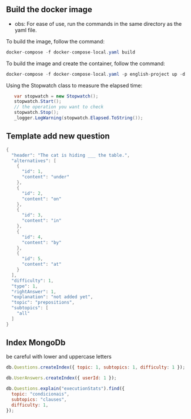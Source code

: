 ## Build the docker image

- obs: For ease of use, run the commands in the same directory as the yaml file.

To build the image, follow the command:

```C#
docker-compose -f docker-compose-local.yaml build
```

To build the image and create the container, follow the command:

```C#
docker-compose -f docker-compose-local.yaml -p english-project up -d
```

Using the Stopwatch class to measure the elapsed time:

```C#
   var stopwatch = new Stopwatch();
   stopwatch.Start();
   // the operation you want to check
   stopwatch.Stop();
   _logger.LogWarning(stopwatch.Elapsed.ToString());

```

## Template add new question

```C#
{
  "header": "The cat is hiding ___ the table.",
  "alternatives": [
    {
      "id": 1,
      "content": "under"
    },
    {
      "id": 2,
      "content": "on"
    },
    {
      "id": 3,
      "content": "in"
    },
    {
      "id": 4,
      "content": "by"
    },
    {
      "id": 5,
      "content": "at"
    }
  ],
  "difficulty": 1,
  "type": 1,
  "rightAnswer": 1,
  "explanation": "not added yet",
  "topic": "prepositions",
  "subtopics": [
    "all"
  ]
}
```

## Index MongoDb

be careful with lower and uppercase letters

```javascript
db.Questions.createIndex({ topic: 1, subtopics: 1, difficulty: 1 });
```

```javascript
db.UserAnswers.createIndex({ userId: 1 });
```

```javascript
db.Questions.explain("executionStats").find({
  topic: "condicionais",
  subtopics: "clauses",
  difficulty: 1,
});
```
